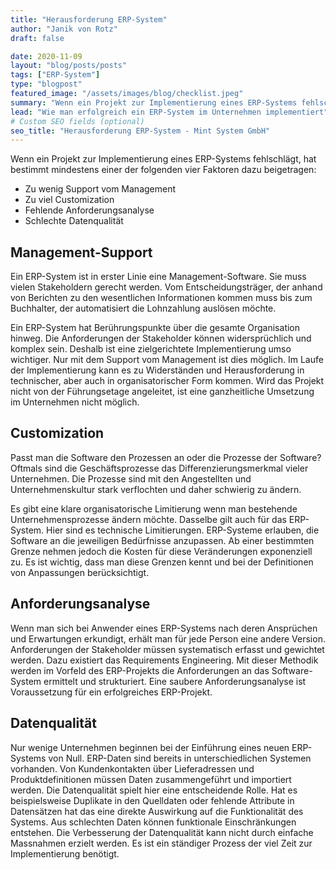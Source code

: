 ```yaml
---
title: "Herausforderung ERP-System"
author: "Janik von Rotz"
draft: false

date: 2020-11-09
layout: "blog/posts/posts"
tags: ["ERP-System"]
type: "blogpost"
featured_image: "/assets/images/blog/checklist.jpeg"
summary: "Wenn ein Projekt zur Implementierung eines ERP-Systems fehlschlägt, hat bestimmt mindestens einer der folgenden vier Faktoren dazu beigetragen:  Zu wenig Support vom Management Zu viel Customization F..."
lead: "Wie man erfolgreich ein ERP-System im Unternehmen implementiert"
# Custom SEO fields (optional)
seo_title: "Herausforderung ERP-System - Mint System GmbH"
---
```


Wenn ein Projekt zur Implementierung eines ERP-Systems fehlschlägt, hat bestimmt mindestens einer der folgenden vier Faktoren dazu beigetragen:

- Zu wenig Support vom Management
- Zu viel Customization
- Fehlende Anforderungsanalyse
- Schlechte Datenqualität

## Management-Support
Ein ERP-System ist in erster Linie eine Management-Software. Sie muss vielen Stakeholdern gerecht werden. Vom Entscheidungsträger, der anhand von Berichten zu den wesentlichen Informationen kommen muss bis zum Buchhalter, der automatisiert die Lohnzahlung auslösen möchte.

Ein ERP-System hat Berührungspunkte über die gesamte Organisation hinweg. Die Anforderungen der Stakeholder können widersprüchlich und komplex sein. Deshalb ist eine zielgerichtete Implementierung umso wichtiger. Nur mit dem Support vom Management ist dies möglich. Im Laufe der Implementierung kann es zu Widerständen und Herausforderung in technischer, aber auch in organisatorischer Form kommen. Wird das Projekt nicht von der Führungsetage angeleitet, ist eine ganzheitliche Umsetzung im Unternehmen nicht möglich.

## Customization
Passt man die Software den Prozessen an oder die Prozesse der Software? Oftmals sind die Geschäftsprozesse das Differenzierungsmerkmal vieler Unternehmen. Die Prozesse sind mit den Angestellten und Unternehmenskultur stark verflochten und daher schwierig zu ändern.


Es gibt eine klare organisatorische Limitierung wenn man bestehende Unternehmensprozesse ändern möchte. Dasselbe gilt auch für das ERP-System. Hier sind es technische Limitierungen. ERP-Systeme erlauben, die Software an die jeweiligen Bedürfnisse anzupassen. Ab einer bestimmten Grenze nehmen jedoch die Kosten für diese Veränderungen exponenziell zu. Es ist wichtig, dass man diese Grenzen kennt und bei der Definitionen von Anpassungen berücksichtigt.

## Anforderungsanalyse
Wenn man sich bei Anwender eines ERP-Systems nach deren Ansprüchen und Erwartungen erkundigt, erhält man für jede Person eine andere Version. Anforderungen der Stakeholder müssen systematisch erfasst und gewichtet werden. Dazu existiert das Requirements Engineering. Mit dieser Methodik werden im Vorfeld des ERP-Projekts die Anforderungen an das Software-System ermittelt und strukturiert. Eine saubere Anforderungsanalyse ist Voraussetzung für ein erfolgreiches ERP-Projekt.

## Datenqualität
Nur wenige Unternehmen beginnen bei der Einführung eines neuen ERP-Systems von Null. ERP-Daten sind bereits in unterschiedlichen Systemen vorhanden. Von Kundenkontakten über Lieferadressen und Produktdefinitionen müssen Daten zusammengeführt und importiert werden. Die Datenqualität spielt hier eine entscheidende Rolle. Hat es beispielsweise Duplikate in den Quelldaten oder fehlende Attribute in Datensätzen hat das eine direkte Auswirkung auf die Funktionalität des Systems. Aus schlechten Daten können funktionale Einschränkungen entstehen. Die Verbesserung der Datenqualität kann nicht durch einfache Massnahmen erzielt werden. Es ist ein ständiger Prozess der viel Zeit zur Implementierung benötigt.
